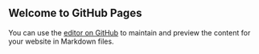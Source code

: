 ## Welcome to GitHub Pages

You can use the [editor on GitHub](https://github.com/kcarrig/coffee-mate.github.io/edit/main/README.md) to maintain and preview the content for your website in Markdown files.
